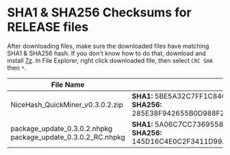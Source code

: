 # SHA1 & SHA256 Checksums for RELEASE files

After downloading files, make sure the downloaded files have matching SHA1 & SHA256 hash. If you don't know how to do that, 
download and install [7z](https://www.7-zip.org/download.html). In File Explorer, right click downloaded file, then select `CRC SHA` then `*`.

File Name | Checksum
----------|--------------
NiceHash_QuickMiner_v0.3.0.2.zip | **SHA1:** 5BE5A32C7FF1C840B522EC0B891BABD921BF8056<br> **SHA256:** 285E38F942655B0D988F2B421CCB478E8CCAF675DCCA814D8CAB301F205AA2BA
package_update_0.3.0.2.nhpkg<br>package_update_0.3.0.2_RC.nhpkg | **SHA1:** 5A06C7CC736955827E8B386110C82418F00DA129<br> **SHA256:** 145D16C4E0C2F3411D99A781594D5AF130A131679625C3C4E0ECC6E8A683C840
